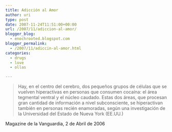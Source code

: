 ```yaml
---
title: Adicción al Amor
author: uri
type: post
date: 2007-11-24T11:51:00+00:00
url: /2007/11/adiccion-al-amor/
blogger_blog:
  - enochrooted.blogspot.com
blogger_permalink:
  - /2007/11/adiccin-al-amor.html
categories:
  - drugs
  - love
  - ollas

---
```

> Hay, en el centro del cerebro, dos pequeños grupos de células que se vuelven hiperactivas en personas que consumen cocaína: el área tegmental ventral y el núcleo caudado. Estas dos áreas, que procesan gran cantidad de información a nivel subconsciente, se hiperactivan también en personas recién enamoradas, según una investigación de la Universidad del Estado de Nueva York (EE.UU.)

Magazine de la Vanguardia, 2 de Abril de 2006